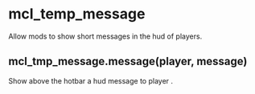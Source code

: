 # mcl_temp_message

Allow mods to show short messages in the hud of players.

## mcl_tmp_message.message(player, message)

Show above the hotbar a hud message <message> to player <player>.
